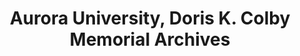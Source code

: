 ---
layout: repo
title: "Aurora University, Doris K. Colby Memorial Archives"
id: 15658
permalink: repos/15658/
---